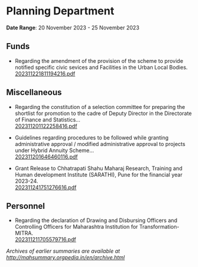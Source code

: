 # Planning Department

**Date Range**: 20 November 2023 - 25 November 2023


## Funds
- Regarding the amendment of the provision of the scheme to provide notified specific civic sevices and Facilities in the Urban Local Bodies.\
  [202311221811194216.pdf](https://gr.maharashtra.gov.in/Site/Upload/Government%20Resolutions/English/202311221811194216.pdf)

## Miscellaneous
- Regarding the constitution of a selection committee for preparing the shortlist for promotion to the cadre of Deputy Director in the Directorate of Finance and Statistics...\
  [202311201122258416.pdf](https://gr.maharashtra.gov.in/Site/Upload/Government%20Resolutions/English/202311201122258416.pdf)

- Guidelines regarding procedures to be followed while granting administrative approval / modified administrative approval to projects under Hybrid Annuity Scheme...\
  [202311201646460116.pdf](https://gr.maharashtra.gov.in/Site/Upload/Government%20Resolutions/English/202311201646460116.pdf)

- Grant Release to Chhatrapati Shahu Maharaj Research, Training and Human development Institute (SARATHI), Pune for the financial year 2023-24.\
  [202311241751276616.pdf](https://gr.maharashtra.gov.in/Site/Upload/Government%20Resolutions/English/202311241751276616.pdf)

## Personnel
- Regarding the declaration of Drawing and Disbursing Officers and Controlling Officers for Maharashtra Institution for Transformation- MITRA.\
  [202311211705579716.pdf](https://gr.maharashtra.gov.in/Site/Upload/Government%20Resolutions/English/202311211705579716.pdf)


*Archives of earlier summaries are available at http://mahsummary.orgpedia.in/en/archive.html*
